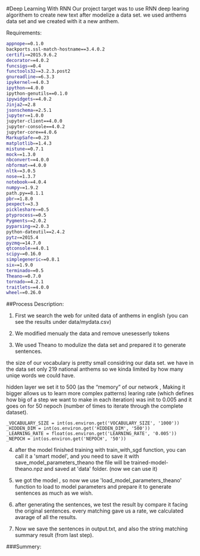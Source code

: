 #Deep Learning With RNN
Our project target was to use RNN deep learing algorithem to create new text after modelize a data set.
we used anthems data set and we created with it a new anthem.

Requirements:
```bash
appnope==0.1.0
backports.ssl-match-hostname==3.4.0.2
certifi==2015.9.6.2
decorator==4.0.2
funcsigs==0.4
functools32==3.2.3.post2
gnureadline==6.3.3
ipykernel==4.0.3
ipython==4.0.0
ipython-genutils==0.1.0
ipywidgets==4.0.2
Jinja2==2.8
jsonschema==2.5.1
jupyter==1.0.0
jupyter-client==4.0.0
jupyter-console==4.0.2
jupyter-core==4.0.6
MarkupSafe==0.23
matplotlib==1.4.3
mistune==0.7.1
mock==1.3.0
nbconvert==4.0.0
nbformat==4.0.0
nltk==3.0.5
nose==1.3.7
notebook==4.0.4
numpy==1.9.2
path.py==8.1.1
pbr==1.8.0
pexpect==3.3
pickleshare==0.5
ptyprocess==0.5
Pygments==2.0.2
pyparsing==2.0.3
python-dateutil==2.4.2
pytz==2015.4
pyzmq==14.7.0
qtconsole==4.0.1
scipy==0.16.0
simplegeneric==0.8.1
six==1.9.0
terminado==0.5
Theano==0.7.0
tornado==4.2.1
traitlets==4.0.0
wheel==0.26.0
```

##Process Description:

1) First we search the web for united data of anthems in english (you can see the results under data/mydata.csv)

2) We modified menualy the data and remove unesesserly tokens

3) We used Theano to modulize the data set and prepared it to generate sentences.

the size of our vocabulary is pretty small considring our data set. we have in the data set only 219 national anthems so we kinda limited by how many uniqe words we could have.

hidden layer we set it to 500 (as the “memory” of our network , Making it bigger allows us to learn more complex patterns)
learing rate (which defines how big of a step we want to make in each iteration) was init to 0.005 and it goes on for 50 nepoch (number of times to iterate through the complete dataset).
```
_VOCABULARY_SIZE = int(os.environ.get('VOCABULARY_SIZE', '1000'))
_HIDDEN_DIM = int(os.environ.get('HIDDEN_DIM', '500')) 
_LEARNING_RATE = float(os.environ.get('LEARNING_RATE', '0.005'))
_NEPOCH = int(os.environ.get('NEPOCH', '50'))
```

4) after the model finished training with train_with_sgd function, you can call it a 'smart model', and you need to save it with save_model_parameters_theano the file will be trained-model-theano.npz and saved at 'data' folder. (now we can use it)

5) we got the model , so now we use 'load_model_parameters_theano' function to load to model parameters and prepare it to generate sentences as much as we wish.

6) after generating the sentences, we test the result by compare it facing the original sentences. every matching gave us a rate, we calculated avarage of all the results.

7) Now we save the sentences in output.txt, and also the string matching summary result (from last step).


###Summery:

